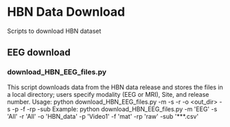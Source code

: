 # HBN Data Download
Scripts to download HBN dataset


## EEG download

### download_HBN_EEG_files.py
This script downloads data from the HBN data release and stores the files in a local
directory; users specify modality (EEG or MRI), Site, and release number.
Usage:
    python download_HBN_EEG_files.py -m <data modality> -s <site>
                                     -r <release number> -o <out_dir>
                                     -s <colleciotn site> -p <paradigm names>
                                     -f <file format> -rp <raw or preprocessed>
                                     -sub <Subject list to donwload> 
Example:
python download_HBN_EEG_files.py -m 'EEG' -s 'All' -r 'All' -o 'HBN_data' -p 'Video1' -f 'mat' -rp 'raw' -sub '***.csv'